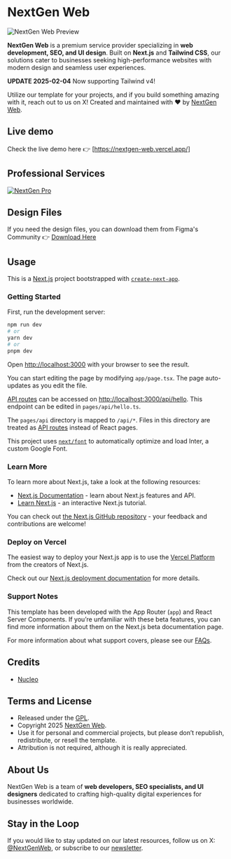 # NextGen Web

![NextGen Web Preview](https://github.com/cruip/tailwind-landing-page-template/assets/2683512/f9a98fab-a1bc-4fb5-8572-4de0b6bd932a)

**NextGen Web** is a premium service provider specializing in **web development, SEO, and UI design**. Built on **Next.js** and **Tailwind CSS**, our solutions cater to businesses seeking high-performance websites with modern design and seamless user experiences.

**UPDATE 2025-02-04** Now supporting Tailwind v4!

Utilize our template for your projects, and if you build something amazing with it, reach out to us on X!
Created and maintained with ❤️ by [NextGen Web](https://nextgenweb.com/).

## Live demo

Check the live demo here 👉️ [https://nextgen-web.vercel.app/]

## Professional Services

[![NextGen Pro](https://github.com/cruip/tailwind-landing-page-template/assets/2683512/992be2ba-3de7-4838-be41-12e85686c193)](https://nextgenweb.com/services)

## Design Files

If you need the design files, you can download them from Figma's Community 👉 [Download Here](https://bit.ly/3HOZMpf)

## Usage

This is a [Next.js](https://nextjs.org/) project bootstrapped with [`create-next-app`](https://github.com/vercel/next.js/tree/canary/packages/create-next-app).

### Getting Started

First, run the development server:

```bash
npm run dev
# or
yarn dev
# or
pnpm dev
```

Open [http://localhost:3000](http://localhost:3000) with your browser to see the result.

You can start editing the page by modifying `app/page.tsx`. The page auto-updates as you edit the file.

[API routes](https://nextjs.org/docs/api-routes/introduction) can be accessed on [http://localhost:3000/api/hello](http://localhost:3000/api/hello). This endpoint can be edited in `pages/api/hello.ts`.

The `pages/api` directory is mapped to `/api/*`. Files in this directory are treated as [API routes](https://nextjs.org/docs/api-routes/introduction) instead of React pages.

This project uses [`next/font`](https://nextjs.org/docs/basic-features/font-optimization) to automatically optimize and load Inter, a custom Google Font.

### Learn More

To learn more about Next.js, take a look at the following resources:

- [Next.js Documentation](https://nextjs.org/docs) - learn about Next.js features and API.
- [Learn Next.js](https://nextjs.org/learn) - an interactive Next.js tutorial.

You can check out [the Next.js GitHub repository](https://github.com/vercel/next.js/) - your feedback and contributions are welcome!

### Deploy on Vercel

The easiest way to deploy your Next.js app is to use the [Vercel Platform](https://vercel.com/new?utm_medium=default-template&filter=next.js&utm_source=create-next-app&utm_campaign=create-next-app-readme) from the creators of Next.js.

Check out our [Next.js deployment documentation](https://nextjs.org/docs/deployment) for more details.

### Support Notes

This template has been developed with the App Router (`app`) and React Server Components. If you’re unfamiliar with these beta features, you can find more information about them on the Next.js beta documentation page.

For more information about what support covers, please see our [FAQs](https://nextgenweb.com/faq).

## Credits

- [Nucleo](https://nucleoapp.com/)

## Terms and License

- Released under the [GPL](https://www.gnu.org/licenses/gpl-3.0.html).
- Copyright 2025 [NextGen Web](https://nextgenweb.com/).
- Use it for personal and commercial projects, but please don’t republish, redistribute, or resell the template.
- Attribution is not required, although it is really appreciated.

## About Us

NextGen Web is a team of **web developers, SEO specialists, and UI designers** dedicated to crafting high-quality digital experiences for businesses worldwide.

## Stay in the Loop

If you would like to stay updated on our latest resources, follow us on X: [@NextGenWeb](https://x.com/NextGenWeb), or subscribe to our [newsletter](https://nextgenweb.com/newsletter/).

